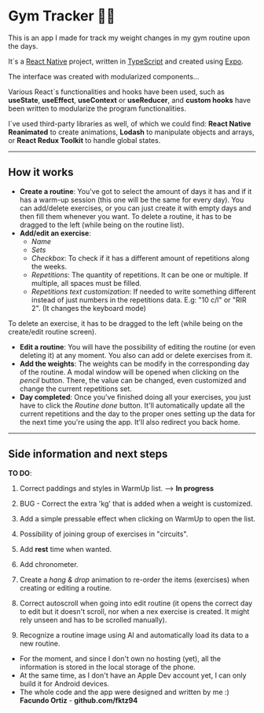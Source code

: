 # Gym Tracker 🏋️‍♀️

This is an app I made for track my weight changes in my gym routine upon the days.

It´s a [React Native](https://reactnative.dev/) project, written in [TypeScript](https://typescript.org) and created using [Expo](https://expo.dev).

The interface was created with modularized components...

Various React´s functionalities and hooks have been used, such as **useState**, **useEffect**, **useContext** or **useReducer**, and **custom hooks** have been written to modularize the program functionalities.

I´ve used third-party libraries as well, of which we could find: **React Native Reanimated** to create animations, **Lodash** to manipulate objects and arrays, or **React Redux Toolkit** to handle global states.

---

## How it works

- **Create a routine**: You've got to select the amount of days it has and if it has a warm-up session (this one will be the same for every day). You can add/delete exercises, or you can just create it with empty days and then fill them whenever you want.
  To delete a routine, it has to be dragged to the left (while being on the routine list).
- **Add/edit an exercise**:
  - _Name_
  - _Sets_
  - _Checkbox_: To check if it has a different amount of repetitions along the weeks.
  - _Repetitions_: The quantity of repetitions. It can be one or multiple. If multiple, all spaces must be filled.
  - _Repetitions text customization_: If needed to write something different instead of just numbers in the repetitions data. E.g: "10 c/l" or "RIR 2". (It changes the keyboard mode)

To delete an exercise, it has to be dragged to the left (while being on the create/edit routine screen).

- **Edit a routine**: You will have the possibility of editing the routine (or even deleting it) at any moment. You also can add or delete exercises from it.
- **Add the weights**: The weights can be modify in the corresponding day of the routine. A modal window will be opened when clicking on the _pencil_ button. There, the value can be changed, even customized and change the current repetitions set.
- **Day completed**: Once you've finished doing all your exercises, you just have to click the _Routine done_ button. It'll automatically update all the current repetitions and the day to the proper ones setting up the data for the next time you're using the app. It'll also redirect you back home.

---

## Side information and next steps

**TO DO**:

1. Correct paddings and styles in WarmUp list. --> **In progress**

2. BUG - Correct the extra 'kg' that is added when a weight is customized.
3. Add a simple pressable effect when clicking on WarmUp to open the list.
4. Possibility of joining group of exercises in "circuits".
5. Add **rest** time when wanted.
6. Add chronometer.
7. Create a _hang & drop_ animation to re-order the items (exercises) when creating or editing a routine.
8. Correct autoscroll when going into edit routine (it opens the correct day to edit but it doesn't scroll, nor when a nex exercise is created. It might rely unseen and has to be scrolled manually).
9. Recognize a routine image using AI and automatically load its data to a new routine.

- For the moment, and since I don't own no hosting (yet), all the information is stored in the local storage of the phone.
- At the same time, as I don't have an Apple Dev account yet, I can only build it for Android devices.
- The whole code and the app were designed and written by me :)
  **Facundo Ortiz** - **github.com/fktz94**
